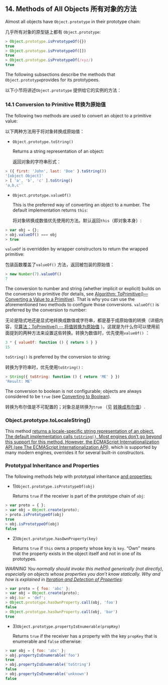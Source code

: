 ## 14. Methods of All Objects 所有对象的方法

Almost all objects have `Object.prototype` in their prototype chain:

几乎所有对象的原型链上都有 `Object.prototype`:


```javascript
> Object.prototype.isPrototypeOf({})
true
> Object.prototype.isPrototypeOf([])
true
> Object.prototype.isPrototypeOf(/xyz/)
true
```

The following subsections describe the methods that `Object.prototype`provides for its prototypees.

以下小节将讲述`Object.prototype` 提供给它的实例的方法：

### 14.1 Conversion to Primitive 转换为原始值

The following two methods are used to convert an object to a primitive value:

以下两种方法用于将对象转换成原始值：

- `Object.prototype.toString()`

  Returns a string representation of an object:

  返回对象的字符串形式：
```javascript
> ({ first: 'John', last: 'Doe' }.toString())
'[object Object]'
> [ 'a', 'b', 'c' ].toString()
'a,b,c'`
```

- `Object.prototype.valueOf()`

  This is the preferred way of converting an object to a number. The default implementation returns `this`:

  将对象转换成数值优先使用的方法。默认返回`this`（即对象本身）:
```javascript
> var obj = {};
> obj.valueOf() === obj
> true
```

  `valueOf` is overridden by wrapper constructors to return the wrapped primitive:

包装函数覆盖了`valueOf()` 方法，返回被包装的原始值：

```javascript
> new Number(7).valueOf()
7
```
The conversion to number and string (whether implicit or explicit) builds on the conversion to primitive (for details, see [Algorithm: ToPrimitive()—Converting a Value to a Primitive](http://speakingjs.com/es5/ch08.html#toprimitive)). That is why you can use the aforementioned two methods to configure those conversions. `valueOf()` is preferred by the conversion to number:

无论是隐式地还是显式地转换成数值或字符串，都是基于成原始值的转换（详细内容，见[算法：ToPrimitive() -- 将值转换为原始值](http://speakingjs.com/es5/ch08.html#toprimitive) ）。这就是为什么你可以使用前面提到的两种方法来设置这些转换。转换为数值时，优先使用`valueOf()` ：

```javascript
3 * { valueOf: function () { return 5 } }
15
```

`toString()` is preferred by the conversion to string:

转换为字符串时，优先使用`toString()` :

```javascript
> String({ toString: function () { return 'ME' } })
'Result: ME'
```

The conversion to boolean is not configurable; objects are always considered to be `true` (see [Converting to Boolean](http://speakingjs.com/es5/ch10.html#toboolean)).

转换为布尔值是不可配置的；对象总是转换为`true` （见 [转换成布尔值](http://speakingjs.com/es5/ch10.html#toboolean)）.

### Object.prototype.toLocaleString()

This method [returns a locale-specific string representation of an object. The default implementation calls `toString()`. Most engines don’t go beyond this support for this method. However, the ECMAScript Internationalization API (see ]()[The ECMAScript Internationalization API](http://speakingjs.com/es5/ch30.html#i18n_api)), which is supported by many modern engines, overrides it for several built-in constructors.

### Prototypal Inheritance and Properties

The following methods help with prototypal inheritance [and properties:]()

- 1)`Object.prototype.isPrototypeOf(obj)`

  Returns `true` if the receiver is part of the prototype chain of `obj`:
```javascript
> var proto = { };
> var obj = Object.create(proto);
> proto.isPrototypeOf(obj)
true
> obj.isPrototypeOf(obj)
false
```

- 2)`Object.prototype.hasOwnProperty(key)`

  Returns `true` if `this` owns a property whose key is `key`. “Own” means that the property exists in the object itself and not in one of its prototypes.

 *WARNING*
*You normally should invoke this method generically (not directly), especially on objects whose properties you don’t know statically. Why and how is explained in [Iteration and Detection of Properties](http://speakingjs.com/es5/ch17.html#iterate_and_detect_properties):*
```javascript
> var proto = { foo: 'abc' };
> var obj = Object.create(proto);
> obj.bar = 'def';
> Object.prototype.hasOwnProperty.call(obj, 'foo')
false
> Object.prototype.hasOwnProperty.call(obj, 'bar')
true
```
- 3)`Object.prototype.propertyIsEnumerable(propKey)`

  Returns `true` if the receiver has a property with the key `propKey` that is enumerable and `false` otherwise:

```javascript
> var obj = { foo: 'abc' };
> obj.propertyIsEnumerable('foo')
true
> obj.propertyIsEnumerable('toString')
false
> obj.propertyIsEnumerable('unknown')
false
```
